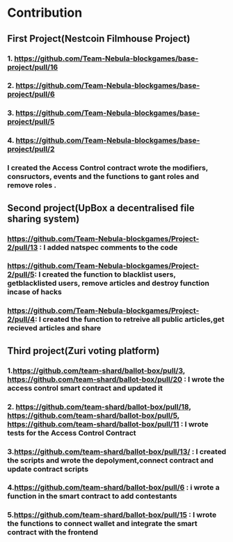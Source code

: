 # Contribution

## First Project(Nestcoin Filmhouse Project)
### 1. https://github.com/Team-Nebula-blockgames/base-project/pull/16
### 2. https://github.com/Team-Nebula-blockgames/base-project/pull/6
### 3. https://github.com/Team-Nebula-blockgames/base-project/pull/5 
### 4. https://github.com/Team-Nebula-blockgames/base-project/pull/2  
### I created the Access Control contract  wrote the modifiers, consructors, events and the functions to gant roles and remove roles .

## Second project(UpBox a decentralised file sharing system)
### https://github.com/Team-Nebula-blockgames/Project-2/pull/13 : I added natspec comments to the code
### https://github.com/Team-Nebula-blockgames/Project-2/pull/5: I created the function to blacklist users, getblacklisted users, remove articles and destroy function incase of hacks
### https://github.com/Team-Nebula-blockgames/Project-2/pull/4: I created the function to retreive all public articles,get recieved articles and share

## Third project(Zuri voting platform)
### 1.https://github.com/team-shard/ballot-box/pull/3, https://github.com/team-shard/ballot-box/pull/20 : I wrote the access control smart contract and updated it 
### 2. https://github.com/team-shard/ballot-box/pull/18, https://github.com/team-shard/ballot-box/pull/5, https://github.com/team-shard/ballot-box/pull/11 : I wrote tests for the Access Control Contract
### 3.https://github.com/team-shard/ballot-box/pull/13/ : I created the scripts and wrote the depolyment,connect contract and update contract scripts
### 4.https://github.com/team-shard/ballot-box/pull/6 : i wrote a function in the smart contract to add contestants
### 5.https://github.com/team-shard/ballot-box/pull/15 : I wrote the functions to connect wallet and integrate the smart contract with the frontend
